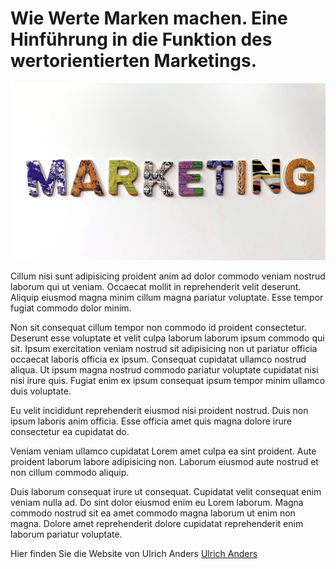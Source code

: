# Wie Werte Marken machen. Eine Hinführung in die Funktion des wertorientierten Marketings.

![Marketing](02.jpg)

Cillum nisi sunt adipisicing proident anim ad dolor commodo veniam nostrud laborum qui ut veniam. Occaecat mollit in reprehenderit velit deserunt. Aliquip eiusmod magna minim cillum magna pariatur voluptate. Esse tempor fugiat commodo dolor minim.

Non sit consequat cillum tempor non commodo id proident consectetur. Deserunt esse voluptate et velit culpa laborum laborum ipsum commodo qui sit. Ipsum exercitation veniam nostrud sit adipisicing non ut pariatur officia occaecat laboris officia ex ipsum. Consequat cupidatat ullamco nostrud aliqua. Ut ipsum magna nostrud commodo pariatur voluptate cupidatat nisi nisi irure quis. Fugiat enim ex ipsum consequat ipsum tempor minim ullamco duis voluptate.

Eu velit incididunt reprehenderit eiusmod nisi proident nostrud. Duis non ipsum laboris anim officia. Esse officia amet quis magna dolore irure consectetur ea cupidatat do.

Veniam veniam ullamco cupidatat Lorem amet culpa ea sint proident. Aute proident laborum labore adipisicing non. Laborum eiusmod aute nostrud et non cillum commodo aliquip.

Duis laborum consequat irure ut consequat. Cupidatat velit consequat enim veniam nulla ad. Do sint dolor eiusmod enim eu Lorem laborum. Magna commodo nostrud sit ea amet commodo magna laborum ut enim non magna. Dolore amet reprehenderit dolore cupidatat reprehenderit enim laborum pariatur voluptate.

Hier finden Sie die Website von Ulrich Anders [Ulrich Anders](https://ulrich-anders.eu/)
